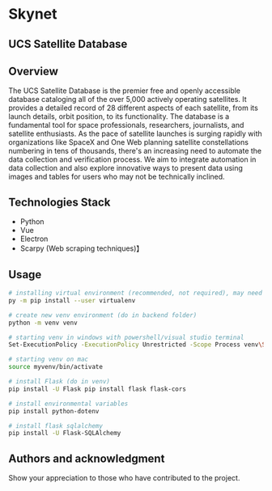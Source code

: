 # Skynet
## UCS Satellite Database

## Overview

The UCS Satellite Database is the premier free and openly accessible database cataloging all of the over 5,000 actively operating satellites. It provides a detailed record of 28 different aspects of each satellite, from its launch details, orbit position, to its functionality. The database is a fundamental tool for space professionals, researchers, journalists, and satellite enthusiasts. As the pace of satellite launches is surging rapidly with organizations like SpaceX and One Web planning satellite constellations numbering in tens of thousands, there's an increasing need to automate the data collection and verification process. We aim to integrate automation in data collection and also explore innovative ways to present data using images and tables for users who may not be technically inclined.

## Technologies Stack
- Python
- Vue
- Electron
- Scarpy (Web scraping techniques)】

## Usage
```bash
# installing virtual environment (recommended, not required), may need --user flag
py -m pip install --user virtualenv

# create new venv environment (do in backend folder)
python -m venv venv

# starting venv in windows with powershell/visual studio terminal
Set-ExecutionPolicy -ExecutionPolicy Unrestricted -Scope Process venv\Scripts\Activate.ps1

# starting venv on mac
source myvenv/bin/activate

# install Flask (do in venv)
pip install -U Flask pip install flask flask-cors

# install environmental variables
pip install python-dotenv

# install flask sqlalchemy
pip install -U Flask-SQLAlchemy

```

## Authors and acknowledgment
Show your appreciation to those who have contributed to the project.
